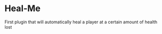 Heal-Me
=======

First plugin that will automatically heal a player at a certain amount of health lost